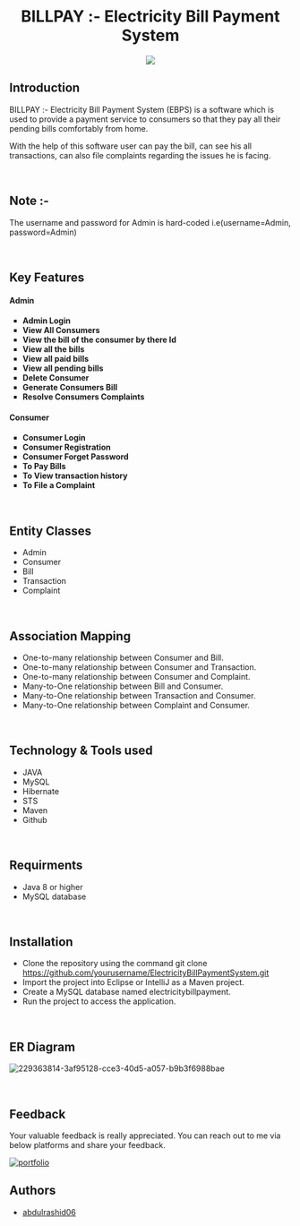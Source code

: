 <!-- # -wretched-room-300 -->

<h1 align="center" >BILLPAY :- Electricity Bill Payment System</h1>
<div align="center"><img src="https://github.com/abdulrashid06/shy-exchange-4248/assets/115461514/43ac6db6-a630-424e-af13-b2e5d886e0fd"></div>
<!-- ![BillPay](https://github.com/abdulrashid06/shy-exchange-4248/assets/115461514/c279eb49-98fb-4ce6-b43e-e3ec5e92bf36) -->


## Introduction

<p>BILLPAY :- Electricity Bill Payment System (EBPS) is a software which is used to provide a payment service to consumers so that they pay all their pending bills comfortably from home.</p>
<p>With the help of this software user can pay the bill, can see his all transactions, can also file complaints regarding the issues he is facing.</p>
<br>


## Note :-

<p>The username and password for Admin is hard-coded i.e(username=Admin, password=Admin)</p>
<!-- <p>With the help of this software user can pay the bill, can see his all transactions, can also file complaints regarding the issues he is facing.</p> -->
<br>


## Key Features

<h4>Admin<h4>
<ul type="square">
    <li>Admin Login</li>
    <li>View All Consumers</li>
    <li>View the bill of the consumer by there Id</li>
    <li>View all the bills</li>
    <li>View all paid bills</li>
    <li>View all pending bills</li>
    <li>Delete Consumer</li>
    <li>Generate Consumers Bill</li>
    <li>Resolve Consumers Complaints</li>
</ul>
<h4>Consumer<h4>
<ul type="square">
    <li>Consumer Login</li>
    <li>Consumer Registration</li>
    <li>Consumer Forget Password</li>
    <li>To Pay Bills</li>
    <li>To View transaction history</li>
    <li>To File a Complaint</li>
</ul>
    
<br>
  
  ## Entity Classes

- Admin
- Consumer
- Bill
- Transaction
- Complaint

<br>
  
  ## Association Mapping

- One-to-many relationship between Consumer and Bill.
- One-to-many relationship between Consumer and Transaction.
- One-to-many relationship between Consumer and Complaint.
- Many-to-One relationship between Bill and Consumer.
- Many-to-One relationship between Transaction and Consumer.
- Many-to-One relationship between Complaint and Consumer.

<br>

<!-- ## FLOW CHART
    
![FLOW-CHART](https://user-images.githubusercontent.com/111189783/229370551-5766affc-e9be-4efa-a5f1-f0f4983c8d9a.png)

<br> -->
    
## Technology & Tools used

- JAVA
- MySQL
- Hibernate
- STS
- Maven
- Github

<br>
  
  ## Requirments

- Java 8 or higher
- MySQL database


<br>

## Installation

- Clone the repository using the command git clone https://github.com/yourusername/ElectricityBillPaymentSystem.git
- Import the project into Eclipse or IntelliJ as a Maven project.
- Create a MySQL database named electricitybillpayment.
- Run the project to access the application.


<br>

## ER Diagram
    

![229363814-3af95128-cce3-40d5-a057-b9b3f6988bae](https://github.com/abdulrashid06/shy-exchange-4248/assets/115461514/df46f106-bf4d-4e0e-ae98-1e4d403aaf93)

<br>
        
## Feedback
Your valuable feedback is really appreciated. You can reach out to me via below platforms and share your feedback.

[![portfolio](https://img.shields.io/badge/my_portfolio-000?style=for-the-badge&logo=ko-fi&logoColor=white)](https://abdulrashid.github.io/)

<!-- [![linkedin](https://img.shields.io/badge/linkedin-0A66C2?style=for-the-badge&logo=linkedin&logoColor=white)](https://www.linkedin.com/in/clrsurya11/) -->

<!-- [![twitter](https://img.shields.io/badge/twitter-1DA1F2?style=for-the-badge&logo=twitter&logoColor=white)](https://twitter.com/clrsurya11) -->
    
    
## Authors

- [abdulrashid06](https://github.com/abdulrashid06)

<!-- ## Acknowledgements

- [Masai School](https://www.masaischool.com/) -->
